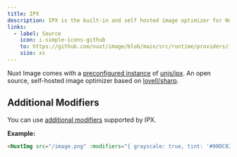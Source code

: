 ```yaml
---
title: IPX
description: IPX is the built-in and self hosted image optimizer for Nuxt Image.
links:
  - label: Source
    icon: i-simple-icons-github
    to: https://github.com/nuxt/image/blob/main/src/runtime/providers/ipx.ts
    size: xs
---
```


Nuxt Image comes with a [preconfigured instance](/get-started/providers#default-provider) of [unjs/ipx](https://github.com/unjs/ipx). An open source, self-hosted image optimizer based on [lovell/sharp](https://github.com/lovell/sharp).

## Additional Modifiers

You can use [additional modifiers](https://github.com/unjs/ipx/#modifiers) supported by IPX.

**Example:**

```html
<NuxtImg src="/image.png" :modifiers="{ grayscale: true, tint: '#00DC82' }" />
```
